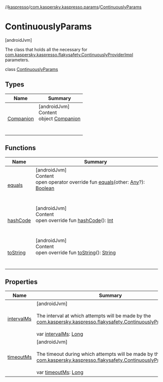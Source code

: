 //[kaspresso](../../index.md)/[com.kaspersky.kaspresso.params](../index.md)/[ContinuouslyParams](index.md)



# ContinuouslyParams  
 [androidJvm] 

The class that holds all the necessary for [com.kaspersky.kaspresso.flakysafety.ContinuouslyProviderImpl](../../com.kaspersky.kaspresso.flakysafety/-continuously-provider-impl/index.md) parameters.

class [ContinuouslyParams](index.md)   


## Types  
  
|  Name|  Summary| 
|---|---|
| [Companion](-companion/index.md)| [androidJvm]  <br>Content  <br>object [Companion](-companion/index.md)  <br><br><br>


## Functions  
  
|  Name|  Summary| 
|---|---|
| [equals](https://kotlinlang.org/api/latest/jvm/stdlib/kotlin/-any/equals.html)| [androidJvm]  <br>Content  <br>open operator override fun [equals](https://kotlinlang.org/api/latest/jvm/stdlib/kotlin/-any/equals.html)(other: [Any](https://kotlinlang.org/api/latest/jvm/stdlib/kotlin/-any/index.html)?): [Boolean](https://kotlinlang.org/api/latest/jvm/stdlib/kotlin/-boolean/index.html)  <br><br><br>
| [hashCode](https://kotlinlang.org/api/latest/jvm/stdlib/kotlin/-any/hash-code.html)| [androidJvm]  <br>Content  <br>open override fun [hashCode](https://kotlinlang.org/api/latest/jvm/stdlib/kotlin/-any/hash-code.html)(): [Int](https://kotlinlang.org/api/latest/jvm/stdlib/kotlin/-int/index.html)  <br><br><br>
| [toString](https://kotlinlang.org/api/latest/jvm/stdlib/kotlin/-any/to-string.html)| [androidJvm]  <br>Content  <br>open override fun [toString](https://kotlinlang.org/api/latest/jvm/stdlib/kotlin/-any/to-string.html)(): [String](https://kotlinlang.org/api/latest/jvm/stdlib/kotlin/-string/index.html)  <br><br><br>


## Properties  
  
|  Name|  Summary| 
|---|---|
| [intervalMs](index.md#com.kaspersky.kaspresso.params/ContinuouslyParams/intervalMs/#/PointingToDeclaration/)|  [androidJvm] <br><br>The interval at which attempts will be made by the [com.kaspersky.kaspresso.flakysafety.ContinuouslyProviderImpl](../../com.kaspersky.kaspresso.flakysafety/-continuously-provider-impl/index.md).<br><br>var [intervalMs](index.md#com.kaspersky.kaspresso.params/ContinuouslyParams/intervalMs/#/PointingToDeclaration/): [Long](https://kotlinlang.org/api/latest/jvm/stdlib/kotlin/-long/index.html)   <br>
| [timeoutMs](index.md#com.kaspersky.kaspresso.params/ContinuouslyParams/timeoutMs/#/PointingToDeclaration/)|  [androidJvm] <br><br>The timeout during which attempts will be made by the [com.kaspersky.kaspresso.flakysafety.ContinuouslyProviderImpl](../../com.kaspersky.kaspresso.flakysafety/-continuously-provider-impl/index.md).<br><br>var [timeoutMs](index.md#com.kaspersky.kaspresso.params/ContinuouslyParams/timeoutMs/#/PointingToDeclaration/): [Long](https://kotlinlang.org/api/latest/jvm/stdlib/kotlin/-long/index.html)   <br>

